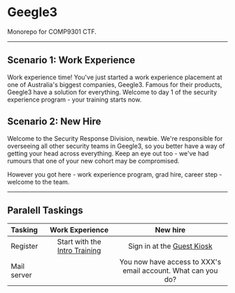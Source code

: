 # Geegle3

Monorepo for COMP9301 CTF.

---

## Scenario 1: Work Experience
Work experience time! You've just started a work experience placement at one of Australia's biggest companies, Geegle3. Famous for their products, Geegle3 have a solution for everything. Welcome to day 1 of the security experience program - your training starts now.


## Scenario 2: New Hire
Welcome to the Security Response Division, newbie. We're responsible for overseeing all other security teams in Geegle3, so you better have a way of getting your head across everything. Keep an eye out too - we've had rumours that one of your new cohort may be compromised.

However you got here - work experience program, grad hire, career step - welcome to the team.

---

## Paralell Taskings
| Tasking | Work Experience | New hire |
|:------------------------------------|:-----:|:-----:|
| Register | Start with the [Intro Training]() | Sign in at the [Guest Kiosk]() |
|  Mail server |   |  You now have access to XXX's email account. What can you do? |
